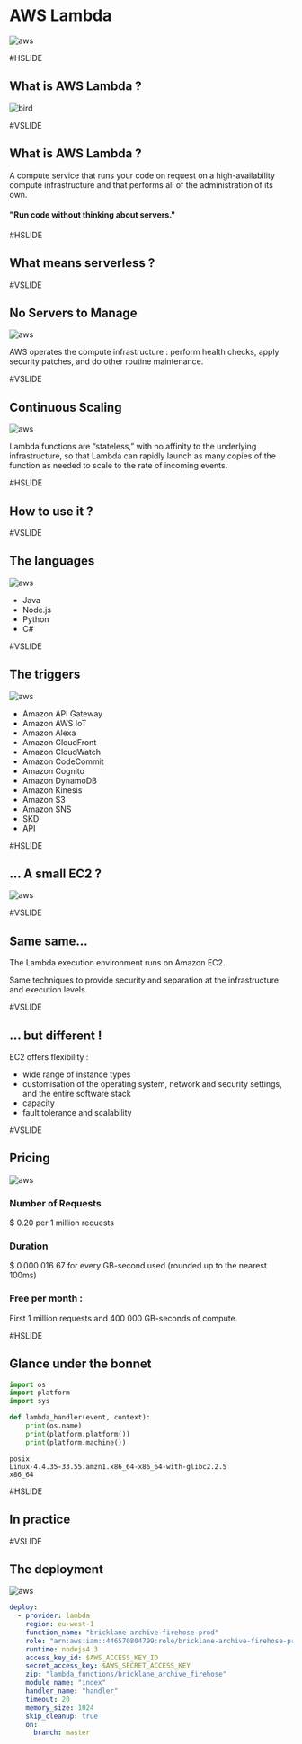 # AWS Lambda

![aws](assets/img/aws-lambda.jpg)


#HSLIDE
## What is AWS Lambda ?

![bird](assets/img/its-a-bird.png)

#VSLIDE

## What is AWS Lambda ?

A compute service that runs your code on request on a high-availability compute infrastructure and that performs all of the administration of its own.

#### "Run code without thinking about servers."

#HSLIDE
## What means serverless ?

#VSLIDE
## No Servers to Manage
![aws](assets/img/no-servers.png)

AWS operates the compute infrastructure : perform health checks, apply security patches, and do other routine maintenance.

#VSLIDE
## Continuous Scaling
![aws](assets/img/continous-scaling.png)

Lambda functions are “stateless,” with no affinity to the underlying infrastructure, so that Lambda can rapidly launch as many copies of the function as needed to scale to the rate of incoming events.


#HSLIDE
## How to use it ?

#VSLIDE
## The languages
![aws](assets/img/code.png)

- Java
- Node.js
- Python
- C#

#VSLIDE
## The triggers
![aws](assets/img/100x100_benefit_ingergration.png)

- Amazon API Gateway
- Amazon AWS IoT
- Amazon Alexa
- Amazon CloudFront
- Amazon CloudWatch
- Amazon CodeCommit
- Amazon Cognito
- Amazon DynamoDB
- Amazon Kinesis
- Amazon S3
- Amazon SNS
- SKD
- API


#HSLIDE
## ... A small EC2 ?  

![aws](assets/img/AWS_vs.png)

#VSLIDE
## Same same...

The Lambda execution environment runs on Amazon EC2.

Same techniques to provide security and separation at the infrastructure and execution levels.

#VSLIDE
## ... but different !
EC2 offers flexibility :
  - wide range of instance types
  - customisation of the operating system, network and security settings, and the entire software stack
  - capacity
  - fault tolerance and scalability

#VSLIDE
## Pricing
![aws](assets/img/pricing.png)

### Number of Requests
$ 0.20 per 1 million requests

### Duration
$ 0.000 016 67 for every GB-second used (rounded up to the nearest 100ms)

### Free per month :
First 1 million requests and 400 000 GB-seconds of compute.

#HSLIDE
## Glance under the bonnet
```python
import os
import platform
import sys

def lambda_handler(event, context):
    print(os.name)
    print(platform.platform())
    print(platform.machine())
```
```
posix
Linux-4.4.35-33.55.amzn1.x86_64-x86_64-with-glibc2.2.5
x86_64
```


#HSLIDE
## In practice

#VSLIDE
## The deployment
![aws](assets/img/travis-ci-icon.png)

```yml
deploy:
  - provider: lambda
    region: eu-west-1
    function_name: "bricklane-archive-firehose-prod"
    role: "arn:aws:iam::446570804799:role/bricklane-archive-firehose-prod-role"
    runtime: nodejs4.3
    access_key_id: $AWS_ACCESS_KEY_ID
    secret_access_key: $AWS_SECRET_ACCESS_KEY
    zip: "lambda_functions/bricklane_archive_firehose"
    module_name: "index"
    handler_name: "handler"
    timeout: 20
    memory_size: 1024
    skip_cleanup: true
    on:
      branch: master

```
